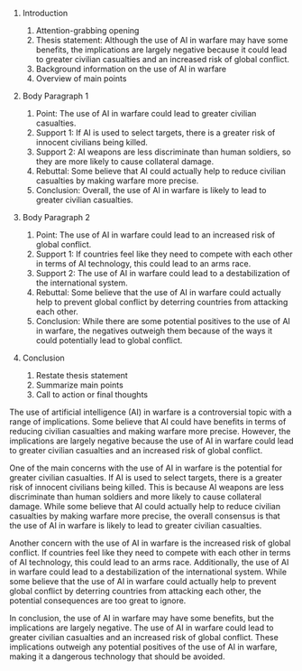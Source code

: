1. Introduction
    1. Attention-grabbing opening
    2. Thesis statement: Although the use of AI in warfare may have some benefits, the implications are largely negative because it could lead to greater civilian casualties and an increased risk of global conflict.
    3. Background information on the use of AI in warfare
    4. Overview of main points

2. Body Paragraph 1
    1. Point: The use of AI in warfare could lead to greater civilian casualties.
    2. Support 1: If AI is used to select targets, there is a greater risk of innocent civilians being killed.
    3. Support 2: AI weapons are less discriminate than human soldiers, so they are more likely to cause collateral damage.
    4. Rebuttal: Some believe that AI could actually help to reduce civilian casualties by making warfare more precise.
    5. Conclusion: Overall, the use of AI in warfare is likely to lead to greater civilian casualties.

3. Body Paragraph 2
    1. Point: The use of AI in warfare could lead to an increased risk of global conflict.
    2. Support 1: If countries feel like they need to compete with each other in terms of AI technology, this could lead to an arms race.
    3. Support 2: The use of AI in warfare could lead to a destabilization of the international system.
    4. Rebuttal: Some believe that the use of AI in warfare could actually help to prevent global conflict by deterring countries from attacking each other.
    5. Conclusion: While there are some potential positives to the use of AI in warfare, the negatives outweigh them because of the ways it could potentially lead to global conflict.

4. Conclusion
    1. Restate thesis statement
    2. Summarize main points
    3. Call to action or final thoughts

The use of artificial intelligence (AI) in warfare is a controversial topic with a range of implications. Some believe that AI could have benefits in terms of reducing civilian casualties and making warfare more precise. However, the implications are largely negative because the use of AI in warfare could lead to greater civilian casualties and an increased risk of global conflict.

One of the main concerns with the use of AI in warfare is the potential for greater civilian casualties. If AI is used to select targets, there is a greater risk of innocent civilians being killed. This is because AI weapons are less discriminate than human soldiers and more likely to cause collateral damage. While some believe that AI could actually help to reduce civilian casualties by making warfare more precise, the overall consensus is that the use of AI in warfare is likely to lead to greater civilian casualties.

Another concern with the use of AI in warfare is the increased risk of global conflict. If countries feel like they need to compete with each other in terms of AI technology, this could lead to an arms race. Additionally, the use of AI in warfare could lead to a destabilization of the international system. While some believe that the use of AI in warfare could actually help to prevent global conflict by deterring countries from attacking each other, the potential consequences are too great to ignore.

In conclusion, the use of AI in warfare may have some benefits, but the implications are largely negative. The use of AI in warfare could lead to greater civilian casualties and an increased risk of global conflict. These implications outweigh any potential positives of the use of AI in warfare, making it a dangerous technology that should be avoided.